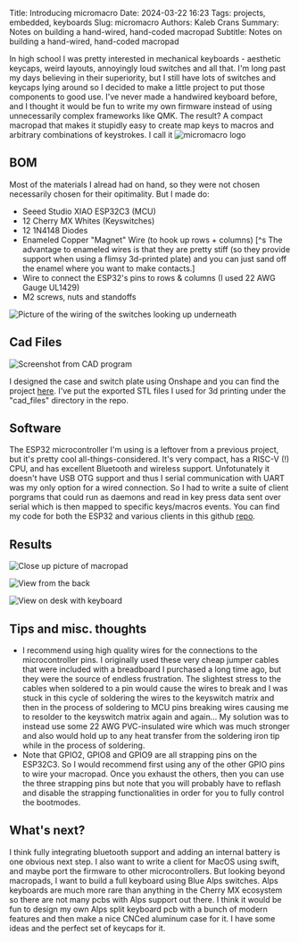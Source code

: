 Title: Introducing micromacro
Date: 2024-03-22 16:23
Tags: projects, embedded, keyboards
Slug: micromacro
Authors: Kaleb Crans
Summary: Notes on building a hand-wired, hand-coded macropad
Subtitle: Notes on building a hand-wired, hand-coded macropad

In high school I was pretty interested in mechanical keyboards - aesthetic keycaps, weird layouts, annoyingly loud switches and all that. I'm long past my days believing in their superiority, but I still have lots of switches and keycaps lying around so I decided to make a little project to put those components to good use. I've never made a handwired keyboard before, and I thought it would be fun to write my own firmware instead of using unnecessarily complex frameworks like QMK. The result? A compact macropad that makes it stupidly easy to create map keys to macros and arbitrary combinations of keystrokes. I call it
![micromacro logo]({static}/images/mm_logo.png)

## BOM

Most of the materials I alread had on hand, so they were not chosen necessarily chosen for their opitimality. But I made do:

* Seeed Studio XIAO ESP32C3 (MCU) 
*  12 Cherry MX Whites (Keyswitches) 
*  12 1N4148 Diodes 
*  Enameled Copper "Magnet" Wire (to hook up rows + columns) [^s The advantage to enameled wires is that they are pretty stiff (so they provide support when using a flimsy 3d-printed plate) and you can just sand off the enamel where you want to make contacts.] 
*  Wire to connect the ESP32's pins to rows &amp; columns (I used 22 AWG Gauge UL1429) 
*  M2 screws, nuts and standoffs 

![Picture of the wiring of the switches looking up underneath]({static}/images/circuit_underside_scaled.png)

## Cad Files 

![Screenshot from CAD program]({static}/images/onshape_screenshot.png)

I designed the case and switch plate using Onshape and you can find the project [here](https://cad.onshape.com/documents/f8c96df6a9e5e6f709c88951/w/c6769da74490d27e426312f8/e/d9491640106a1ffaf9377f53?renderMode=0&uiState=65fdfef2d7a47b59b0f10aa9). I've put the exported STL files I used for 3d printing under the "cad_files" directory in the repo.

## Software

The ESP32 microcontroller I'm using is a leftover from a previous project, but it's pretty cool all-things-considered. It's very compact, has a RISC-V (!) CPU, and has excellent Bluetooth and wireless support. Unfotunately it doesn't have USB OTG support and thus I serial communication with UART was my only option for a wired connection. So I had to write a suite of client porgrams that could run as daemons and read in key press data sent over serial which is then mapped to specific keys/macros events. You can find my code for both the ESP32 and various clients in this github [repo](https://github.com/kcrans/micromacro).

## Results                

![Close up picture of macropad]({static}/images/close_up_scaled.png)

![View from the back]({static}/images/back_view_scaled.png)

![View on desk with keyboard]({static}/images/on_desk_scaled.png)

## Tips and misc. thoughts

*  I recommend using high quality wires for the connections to the microcontroller pins. I originally used these very cheap jumper cables that were included with a breadboard I purchased a long time ago, but they were the source of endless frustration. The slightest stress to the cables when soldered to a pin would cause the wires to break and I was stuck in this cycle of soldering the wires to the keyswitch matrix and then in the process of soldering to MCU pins breaking wires causing me to resolder to the keyswitch matrix again and again... My solution was to instead use some 22 AWG PVC-insulated wire which was much stronger and also would hold up to any heat transfer from the soldering iron tip while in the process of soldering. 
*  Note that GPIO2, GPIO8 and GPIO9 are all strapping pins on the ESP32C3. So I would recommend first using any of the other GPIO pins to wire your macropad. Once you exhaust the others, then you can use the three strapping pins but note that you will probably have to reflash and disable the strapping functionalities in order for you to fully control the bootmodes. 

## What's next?

I think fully integrating bluetooth support and adding an internal battery is one obvious next step. I also want to write a client for MacOS using swift, and maybe port the firmware to other microcontrollers. But looking beyond macropads, I want to build a full keyboard using Blue Alps switches. Alps keyboards are much more rare than anything in the Cherry MX ecosystem so there are not many pcbs with Alps support out there. I think it would be fun to design my own Alps split keyboard pcb with a bunch of modern features and then make a nice CNCed aluminum case for it. I have some ideas and the perfect set of keycaps for it. 
